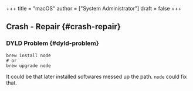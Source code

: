+++
title = "macOS"
author = ["System Administrator"]
draft = false
+++

## Crash - Repair {#crash-repair}


### DYLD Problem {#dyld-problem}

```shell
brew install node
# or
brew upgrade node
```

It could be that later installed softwares messed up the path. `node` could fix that.